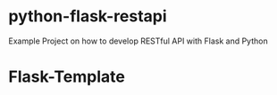 # python-flask-restapi
Example Project on how to develop RESTful API with Flask and Python
# Flask-Template
